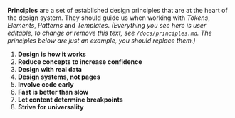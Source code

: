 **Principles** are a set of established design principles that are at the heart
of the design system. They should guide us when working with _Tokens_,
_Elements_, _Patterns_ and _Templates_. _(Everything you see here is user
editable, to change or remove this text, see `/docs/principles.md`. The
principles below are just an example, you should replace them.)_

1. **Design is how it works**
2. **Reduce concepts to increase confidence**
3. **Design with real data**
4. **Design systems, not pages**
5. **Involve code early**
6. **Fast is better than slow**
7. **Let content determine breakpoints**
8. **Strive for universality**
